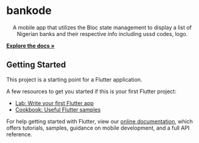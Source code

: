 # bankode

<p align="center">
    A mobile app that utilizes the Bloc state management to display a list of Nigerian banks and their respective info including ussd codes, logo.
</p>

[__Explore the docs »__](https://github.com/developerBarak/bankode#readme)





## Getting Started

This project is a starting point for a Flutter application.

A few resources to get you started if this is your first Flutter project:

- [Lab: Write your first Flutter app](https://flutter.dev/docs/get-started/codelab)
- [Cookbook: Useful Flutter samples](https://flutter.dev/docs/cookbook)

For help getting started with Flutter, view our
[online documentation](https://flutter.dev/docs), which offers tutorials,
samples, guidance on mobile development, and a full API reference.

